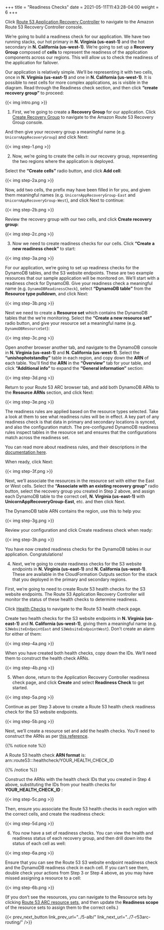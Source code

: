 +++
title = "Readiness Checks"
date =  2021-05-11T11:43:28-04:00
weight = 6
+++

Click [Route 53 Application Recovery Controller](https://us-west-2.console.aws.amazon.com/route53recovery/home#/dashboard) to navigate to the Amazon Route 53 Recovery Controller console.

We’re going to build a readiness check for our application. We have two running stacks, our hot primary in **N. Virginia (us-east-1)** and the hot secondary in **N. California (us-west-1)**.  We’re going to set up a **Recovery Group** composed of **cells** to represent the readiness of the application components across our regions. This will allow us to check the readiness of the application for failover.

Our application is relatively simple. We’ll be representing it with two cells, once in **N. Virginia (us-east-1)** and one in **N. California (us-west-1)**. It is possible to nest cells for more complex applications, as is visible in the diagram. Read through the Readiness check section, and then click **“create recovery group”** to proceed:

{{< img intro.png >}}

1. First, we're going to create a **Recovery Group** for our application. Click [Create Recovery Group](https://us-west-2.console.aws.amazon.com/route53recovery/home#/readiness/create-recovery-group) to navigate to the Amazon Route 53 Recovery Group console.  

And then give your recovery group a meaningful name (e.g. `UnicornAppRecoveryGroup`) and click Next:

{{< img step-1.png >}}

2. Now, we’re going to create the cells in our recovery group, representing the two regions where the application is deployed.

Select the **“Create cells”** radio button, and click **Add cell**:

{{< img step-2a.png >}}

Now, add two cells, the prefix may have been filled in for you, and given them meaningful names (e.g. `UnicornAppRecoveryGroup-East` and `UnicornAppRecoveryGroup-West`), and click Next to continue:

{{< img step-2b.png >}}

Review the recovery group with our two cells, and click **Create recovery group**:

{{< img step-2c.png >}}

3. Now we need to create readiness checks for our cells. Click **“Create a new readiness check”** to start:

{{< img step-3a.png >}}

For our application, we’re going to set up readiness checks for the DynamoDB tables, and the S3 website endpoints. These are two example resources that our sample application will be monitored on. We’ll start with a readiness check for DynamoDB. Give your readiness check a meaningful name (e.g. `DynamoDBReadinessCheck`), select **“DynamoDB table”** from the **Resource type pulldown**, and click Next:

{{< img step-3b.png >}}

Next we need to create a **Resource set** which contains the DynamoDB tables that the we’re monitoring. Select the **“Create a new resource set”** radio button, and give your resource set a meaningful name (e.g. `DynamoDBResourceSet`):

{{< img step-3c.png >}}

Open another browser another tab, and navigate to the DynamoDB console in **N. Virginia (us-east-1)** and **N. California (us-west-1)**. Select the **“unishophotstandby”** table in each region, and copy down the **ARN** of each table. You'll find the **ARN** in the **“Overview”** tab for your table, and click **“Additional info”** to expand the **“General information”** section:

{{< img step-3d.png >}}

Return to your Route 53 ARC browser tab, and add both DynamoDB ARNs to the **Resource ARNs** section, and click Next:

{{< img step-3e.png >}}

The readiness rules are applied based on the resource types selected. Take a look at them to see what readiness rules will be in effect. A key part of any readiness check is that data in primary and secondary locations is synced, and also the configuration match. The pre-configured DynamoDB readiness rules inspect tables in the resource set and ensures that the configurations match across the readiness set. 

You can read more about readiness rules, and their descriptions in the [documentation here](https://docs.aws.amazon.com/r53recovery/latest/dg/recovery-readiness.rules-resources.html).

When ready, click Next:

{{< img step-3f.png >}}

Next, we’ll associate the resources in the resource set with either the East or West cells. Select the **“Associate with an existing recovery group”** radio button, select the recovery group you created in Step 2 above, and assign each DynamoDB table to the correct cell, **N. Virginia (us-east-1)** with **UnicornAppRecoveryGroup-East**, etc. and then click Next. 

The DynamoDB table ARN contains the region, use this to help you:

{{< img step-3g.png >}}

Review your configuration and click Create readiness check when ready:

{{< img step-3h.png >}}

You have now created readiness checks for the DynamoDB tables in our application. Congratulations!

4. Next, we’re going to create readiness checks for the S3 website endpoints in **N. Virginia (us-east-1)** and **N. California (us-west-1)**. These are available in the CloudFormation Outputs section for the stack that you deployed in the primary and secondary regions. 

First, we’re going to need to create Route 53 health checks for the S3 website endpoints. The Route 53 Application Recovery Controller will monitor the status of these health checks to determine readiness.

Click [Health Checks](https://us-east-1.console.aws.amazon.com/route53/healthchecks/home#/create) to navigate to the Route 53 health check page. 

Create two health checks for the S3 website endpoints in **N. Virginia (us-east-1)** and **N. California (us-west-1)**, giving them a meaningful name (e.g. `S3WebsiteEndpointEast` and `S3WebsiteEndpointWest`). Don’t create an alarm for either of them:

{{< img step-4a.png >}}

When you have created both health checks, copy down the IDs. We’ll need them to construct the health check ARNs.

{{< img step-4b.png >}}

5. When done, return to the Application Recovery Controller readiness check page, and click **Create** and select **Readiness Check** to get started.

{{< img step-5a.png >}}

Continue as per Step 3 above to create a Route 53 health check readiness check for the S3 website endpoints. 

{{< img step-5b.png >}}

Next, we’ll create a resource set and add the health checks. You’ll need to construct the ARNs as per [this reference](https://docs.aws.amazon.com/r53recovery/latest/dg/recovery-readiness.resource-types-arns.html).

{{% notice note %}}

A Route 53 health check **ARN format** is: arn::route53:::healthcheck/YOUR_HEALTH_CHECK_ID

{{% /notice %}}


Construct the ARNs with the health check IDs that you created in Step 4 above, substituting the IDs from your health checks for **YOUR_HEALTH_CHECK_ID** :


{{< img step-5c.png >}}

Then, ensure you associate the Route 53 health checks in each region with the correct cells, and create the readiness check:

{{< img step-5d.png >}}

6. You now have a set of readiness checks. You can view the health and readiness status of each recovery group, and then drill down into the status of each cell as well:

{{< img step-6a.png >}}

Ensure that you can see the Route 53 S3 website endpoint readiness check and the DynamoDB readiness check in each cell. If you can’t see them, double check your actions from Step 3 or Step 4 above, as you may have missed assigning a resource to a cell:

{{< img step-6b.png >}}

(If you don’t see the resources, you can navigate to the Resource sets by clicking [Route 53 ARC resource sets](https://us-west-2.console.aws.amazon.com/route53recovery/home#/readiness/resource-sets), and then update the **Readiness scope** of the resource sets to assign them to the correct cells.) 



{{< prev_next_button link_prev_url="../5-alb/" link_next_url="../7-r53arc-routing/" />}}

